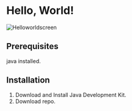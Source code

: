 # Hello, World! 
![Helloworldscreen](main/helloworldscreen.PNG)

## Prerequisites
java installed.

## Installation
1. Download and Install Java Development Kit.
1. Download repo.
